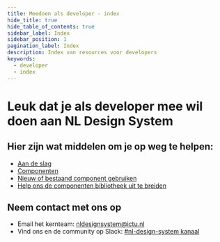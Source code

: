 ```yaml
---
title: Meedoen als developer - index
hide_title: true
hide_table_of_contents: true
sidebar_label: Index
sidebar_position: 1
pagination_label: Index
description: Index van resources voor developers
keywords:
  - developer
  - index
---
```


# Leuk dat je als developer mee wil doen aan NL Design System

## Hier zijn wat middelen om je op weg te helpen:

- [Aan de slag](01-aan-de-slag.md)
- [Componenten](/docs/componenten)
- [Nieuw of bestaand component gebruiken](02-samenwerken-aan-componenten.md)
- [Help ons de componenten bibliotheek uit te breiden](03-bijdrage-leveren.md)

## Neem contact met ons op

<!-- KLOPT DIT E-MAIL ADRESS? -->
- Email het kernteam: [nldesignsystem@ictu.nl](mailto:nldesignsystem@ictu.nl)
- Vind ons en de community op Slack: [#nl-design-system kanaal](https://praatmee.codefor.nl)

